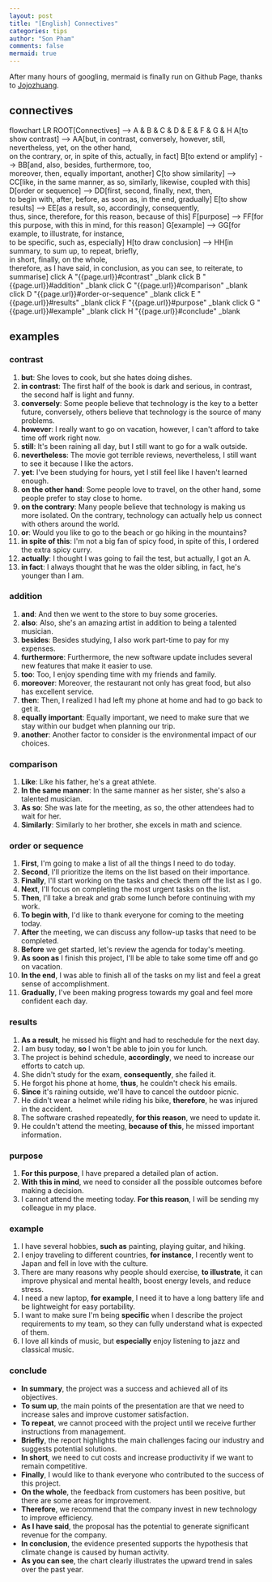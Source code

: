 ```yaml
---
layout: post
title: "[English] Connectives"
categories: tips
author: "Son Pham"
comments: false
mermaid: true
---
```


After many hours of googling, mermaid is finally run on Github Page, thanks to [Jojozhuang](https://jojozhuang.github.io/tutorial/jekyll-diagram-with-mermaid/). 

## connectives

<div class="mermaid">
flowchart LR
    ROOT[Connectives] --> A & B & C & D & E & F & G & H
    A[to show contrast] --> 
        AA[but, in contrast, conversely, however, still,<br> nevertheless, yet, on the other hand, <br> on the contrary, or, in spite of this, actually, in fact]
    B[to extend or amplify] --> 
        BB[and, also, besides, furthermore, too, <br> moreover, then, equally important, another]
    C[to show similarity] --> 
        CC[like, in the same manner, as so, similarly, likewise, coupled with this]
    D[order or sequence] --> 
        DD[first, second, finally, next, then, <br> to begin with, after, before, as soon as, in the end, gradually]
    E[to show results] --> 
        EE[as a result, so, accordingly, consequently, <br> thus, since, therefore, for this reason, because of this]
    F[purpose] --> 
        FF[for this purpose, with this in mind, for this reason]
    G[example] --> 
        GG[for example, to illustrate, for instance,<br> to be specific, such as, especially]    
    H[to draw conclusion] --> 
        HH[in summary, to sum up, to repeat, briefly,<br> in short, finally, on the whole, <br> therefore, as I have said, in conclusion, as you can see, to reiterate, to summarise]
    click A "{{page.url}}#contrast" _blank
    click B "{{page.url}}#addition" _blank
    click C "{{page.url}}#comparison" _blank
    click D "{{page.url}}#order-or-sequence" _blank
    click E "{{page.url}}#results" _blank
    click F "{{page.url}}#purpose" _blank
    click G "{{page.url}}#example" _blank
    click H "{{page.url}}#conclude" _blank
</div>

## examples
### contrast
1. **but**: She loves to cook, but she hates doing dishes.
1. **in contrast**: The first half of the book is dark and serious, in contrast, the second half is light and funny.
1. **conversely**: Some people believe that technology is the key to a better future, conversely, others believe that technology is the source of many problems.
1. **however**: I really want to go on vacation, however, I can't afford to take time off work right now.
1. **still**: It's been raining all day, but I still want to go for a walk outside.
1. **nevertheless**: The movie got terrible reviews, nevertheless, I still want to see it because I like the actors.
1. **yet**: I've been studying for hours, yet I still feel like I haven't learned enough.
1. **on the other hand**: Some people love to travel, on the other hand, some people prefer to stay close to home.
1. **on the contrary**: Many people believe that technology is making us more isolated. On the contrary, technology can actually help us connect with others around the world.
1. **or**: Would you like to go to the beach or go hiking in the mountains?
1. **in spite of this**: I'm not a big fan of spicy food, in spite of this, I ordered the extra spicy curry.
1. **actually**: I thought I was going to fail the test, but actually, I got an A.
1. **in fact**: I always thought that he was the older sibling, in fact, he's younger than I am.


### addition
1. **and**: And then we went to the store to buy some groceries.
2. **also**: Also, she's an amazing artist in addition to being a talented musician.
3. **besides**: Besides studying, I also work part-time to pay for my expenses.
4. **furthermore**: Furthermore, the new software update includes several new features that make it easier to use.
5. **too**: Too, I enjoy spending time with my friends and family.
6. **moreover**: Moreover, the restaurant not only has great food, but also has excellent service.
7. **then**: Then, I realized I had left my phone at home and had to go back to get it.
8. **equally important**: Equally important, we need to make sure that we stay within our budget when planning our trip.
9. **another**: Another factor to consider is the environmental impact of our choices.

### comparison
1. **Like**: Like his father, he's a great athlete.
2. **In the same manner**: In the same manner as her sister, she's also a talented musician.
3. **As so**: She was late for the meeting, as so, the other attendees had to wait for her.
4. **Similarly**: Similarly to her brother, she excels in math and science.

### order or sequence
1. **First**, I'm going to make a list of all the things I need to do today.
2. **Second**, I'll prioritize the items on the list based on their importance.
3. **Finally**, I'll start working on the tasks and check them off the list as I go.
4. **Next**, I'll focus on completing the most urgent tasks on the list.
5. **Then**, I'll take a break and grab some lunch before continuing with my work.
6. **To begin with**, I'd like to thank everyone for coming to the meeting today.
7. **After** the meeting, we can discuss any follow-up tasks that need to be completed.
8. **Before** we get started, let's review the agenda for today's meeting.
9. **As soon as** I finish this project, I'll be able to take some time off and go on vacation.
10. **In the end**, I was able to finish all of the tasks on my list and feel a great sense of accomplishment.
11. **Gradually**, I've been making progress towards my goal and feel more confident each day.

### results
1. **As a result**, he missed his flight and had to reschedule for the next day.
1. I am busy today, **so** I won't be able to join you for lunch.
1. The project is behind schedule, **accordingly**, we need to increase our efforts to catch up.
1. She didn't study for the exam, **consequently**, she failed it.
1. He forgot his phone at home, **thus**, he couldn't check his emails.
1. **Since** it's raining outside, we'll have to cancel the outdoor picnic.
1. He didn't wear a helmet while riding his bike, **therefore**, he was injured in the accident.
1. The software crashed repeatedly, **for this reason**, we need to update it.
1. He couldn't attend the meeting, **because of this**, he missed important information.

### purpose
1. **For this purpose**, I have prepared a detailed plan of action.
1. **With this in mind**, we need to consider all the possible outcomes before making a decision.
1. I cannot attend the meeting today. **For this reason**, I will be sending my colleague in my place.

### example
1. I have several hobbies, **such as** painting, playing guitar, and hiking.
2. I enjoy traveling to different countries, **for instance**, I recently went to Japan and fell in love with the culture.
3. There are many reasons why people should exercise, **to illustrate**, it can improve physical and mental health, boost energy levels, and reduce stress.
4. I need a new laptop, **for example**, I need it to have a long battery life and be lightweight for easy portability.
5. I want to make sure I'm being **specific** when I describe the project requirements to my team, so they can fully understand what is expected of them.
6. I love all kinds of music, but **especially** enjoy listening to jazz and classical music.

### conclude
- **In summary**, the project was a success and achieved all of its objectives.
- **To sum up**, the main points of the presentation are that we need to increase sales and improve customer satisfaction.
- **To repeat**, we cannot proceed with the project until we receive further instructions from management.
- **Briefly**, the report highlights the main challenges facing our industry and suggests potential solutions.
- **In short**, we need to cut costs and increase productivity if we want to remain competitive.
- **Finally**, I would like to thank everyone who contributed to the success of this project.
- **On the whole**, the feedback from customers has been positive, but there are some areas for improvement.
- **Therefore**, we recommend that the company invest in new technology to improve efficiency.
- **As I have said**, the proposal has the potential to generate significant revenue for the company.
- **In conclusion**, the evidence presented supports the hypothesis that climate change is caused by human activity.
- **As you can see**, the chart clearly illustrates the upward trend in sales over the past year.
